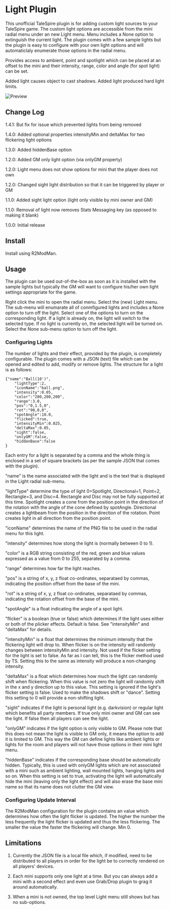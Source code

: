 # Light Plugin

This unofficial TaleSpire plugin is for adding custom light sources to your TaleSpire
game. The custom light options are accessible from the mini radial menu under an new
Light menu. Menu includes a None option to extinguish the current light. The plugin
comes with a few sample lights but the plugin is easy to configure with your own light
options and will automaticlaly enumerate those options in the radial menu.

Provides access to ambient, point and spotlight which can be placed at an offset to
the mini and their intensity, range, color and angle (for spot light) can be set.

Added light causes object to cast shadows. Added light produced hard light limits.

![Preview](https://i.imgur.com/ieRjT5J.png)
 
## Change Log

1.4.1: But fix for issue which prevented lights from being removed

1.4.0: Added optional properties intensityMin and deltaMax for two flickering light options

1.3.0: Added hiddenBase option

1.2.0: Added GM only light option (via onlyGM property)

1.2.0: Light menu does not show options for mini that the player does not own

1.2.0: Changed sight light distribution so that it can be triggered by player or GM

1.1.0: Added sight light option (light only visible by mini owner and GM)

1.1.0: Removal of light now removes Stats Messaging key (as opposed to making it blank)

1.0.0: Initial release

## Install

Install using R2ModMan.

## Usage

The plugin can be used out-of-the-box as soon as it is installed with the sample lights
but typically the GM will want to configure his/her own light settings appropriate for
the game.

Right click the mini to open the radial menu. Select the (new) Light menu. The sub-menu
will enumarate all of conmfigured lights and includes a None option to turn off the light.
Select one of the options to turn on the corresponding light. If a light is already on,
the light will switch to the selected type. If no light is currently on, the selected
light will be turned on. Select the None sub-menu option to turn off the light.

### Configuring Lights

The number of lights and their effect, provided by the plugin, is completely configurable.
The plugin comes with a JSON (text) file which can be opened and edited to add, modify or
remove lights. The structure for a light is as follows:

	{"name":"Ball(10')",
		"lightType":2,
		"iconName":"ball.png",
		"intensity":0.05,
		"color":"200,200,200",
		"range":3.0,
		"pos":"0,1.5,0",
		"rot":"90,0,0",
		"spotAngle":10.0,
		"flicked":true,
		"intensityMin":0.025,
		"deltaMax":0.05,
		"sight":false,
		"onlyGM":false,
		"hiddenBase":false
	}

Each entry for a light is separated by a comma and the whole thing is enclosed in a set of
square brackets (as per the sample JSON that comes with the plugin).

"name" is the name associated with the light and is the text that is displayed in the Light
radial sub-menu.

"lightType" determine the type of light 0=Spotlight, Directional=1, Point=2, Rectangle=3,
and Disc=4. Rectangle and Disc may not be fully supported at this time. Spotlight creates
a cone from the position point in the direction of the rotation with the angle of the cone
defined by spotAngle. Directional creates a lightbeam from the position in the direction of
the rotation. Point creates light in all direction from the position point.

"iconName" determines the name of the PNG file to be used in the radial menu for this light.

"intensity" determines how stong the light is (normally between 0 to 1).

"color" is a RGB string consisting of the red, green and blue values expressed as a value
from 0 to 255, separated by a comma.

"range" determines how far the light reaches.

"pos" is a string of x, y, z float co-ordinates, separataed by commas, indicating the position
offset from the base of the mini.

"rot" is a string of x, y, z float co-ordinates, separataed by commas, indicating the rotation
offset from the base of the mini.

"spotAngle" is a float indicating the angle of a spot light.

"flicker" is a boolean (true or false) which determines if the light uses either or both of the
plicker effects. Default is false. See "intensityMin" and "deltaMax" for details.

"intensityMin" is a float that determines the minimum intensity that the flickering light will
drop to. When flicker is on the intensity will randomly changes between intensityMin and intensity.
Not used if the flicker setting for the light is set to false. As far as I can tell, this is the
flicker method used by TS. Setting this to the same as intensity will produce a non-changing
intensity.

"deltaMax" is a float which determines how much the light can randomly shift when flickering.
When this value is not zero the light will randomly shift in the x and y direction up to this
value. This setting is ignored if the light's flicker setting is false. Used to make the shadows
shift or "dance". Setting this setting to 0 will provide a non-shifting light.

"sight" indicates if the light is personal light (e.g. darkvision) or regular light which
benefits all party members. If true only mini owner and GM can see the light. If false then
all players can see the light.

"onlyGM" indicates if the light option is only visible to GM. Please note that this does not
mean the light is visible to GM only, it means the option to add it is limited to GM. This way
the GM can define lights like ambient lights or lights for the room and players will not have
those options in their mini light menu. 

"hiddenBase" indicates if the corresponding base should be automatically hidden. Typically, this
is used with onlyGM lights which are not associated with a mini such as ambient lighting, wall
mounted lights, hanging lights and so on. When this setting is set to true, activating the light
will automatically hide the mini (leaving only the light effect) and will also erase the base
mini name so that its name does not clutter the GM view. 

### Configuring Update Interval

The R2ModMan configuration for the plugin contains an value which determines how often the light
flicker is updated. The higher the number the less frequently the light flicker is updated and
thus the less flickering. The smaller the value the faster the flickering will change. Min 0.

## Limitations

1. Currently the JSON file is a local file which, if modified, need to be distributed to all
   players in order for the light be to correctly rendered on all players' devices.
      
2. Each mini supports only one light at a time. But you can always add a mini with a second
   effect and even use Grab/Drop plugin to grag it around automatically.
   
3. When a mini is not owned, the top level Light menu still shows but has no sub-options.


